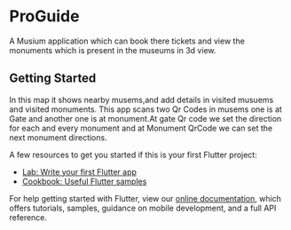 # ProGuide

A Musium application which can book there tickets and view the monuments which is present in the museums in 3d view.

## Getting Started

In this map it shows nearby musems,and add details in visited musuems and visited monuments.
This app scans two Qr Codes in musems one is at Gate and another one is at monument.At gate Qr code we set the direction for each and every monument and at Monument QrCode we can set the next monument directions.

A few resources to get you started if this is your first Flutter project:

- [Lab: Write your first Flutter app](https://flutter.dev/docs/get-started/codelab)
- [Cookbook: Useful Flutter samples](https://flutter.dev/docs/cookbook)

For help getting started with Flutter, view our
[online documentation](https://flutter.dev/docs), which offers tutorials,
samples, guidance on mobile development, and a full API reference.
